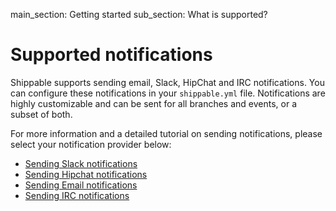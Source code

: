 main_section: Getting started
sub_section: What is supported?

# Supported notifications

Shippable supports sending email, Slack, HipChat and IRC notifications. You can configure these notifications in your `shippable.yml` file. Notifications are highly customizable and can be sent for all branches and events, or a subset of both.

For more information and a detailed tutorial on sending notifications, please select your notification provider below:

-  [Sending Slack notifications](slack-notifications/)
-  [Sending Hipchat notifications](hipchat-notifications/)
-  [Sending Email notifications](email-notifications/)
-  [Sending IRC notifications](irc-notifications/)
